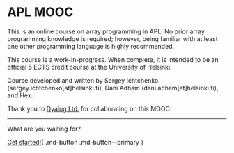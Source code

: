 # APL MOOC

This is an online course on array programming in APL.
No prior array programming knowledge is required;
however, being familiar with at least one other programming language is highly recommended.

This course is a work-in-progress.
When complete, it is intended to be an official 5 ECTS credit course at the University of Helsinki.

Course developed and written by Sergey Ichtchenko (sergey.ichtchenko[at]helsinki.fi), Dani Adham (dani.adham[at]helsinki.fi), and Hex.

Thank you to [Dyalog Ltd.](https://dyalog.com) for collaborating on this MOOC.

---

What are you waiting for?

[Get started!](/course/ch0/part1){ .md-button .md-button--primary }
